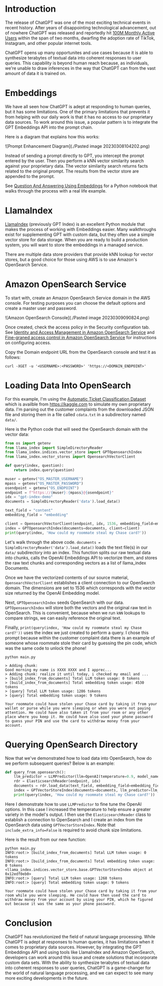 # Introduction
The release of ChatGPT was one of the most exciting technical events in recent history. After years of disappointing technological advancement, out of nowhere ChatGPT was released and reportedly hit [100M Monthly Active Users](https://au.finance.yahoo.com/news/chatgpt-on-track-to-surpass-100-million-users-faster-than-tiktok-or-instagram-ubs-214423357.html) within the span of two months, dwarfing the adoption rate of TikTok, Instagram, and other popular internet tools.

ChatGPT opens up many opportunites and use cases because it is able to synthesize terabytes of textual data into coherent responses to user queries. This capability is beyond human reach because, as individuals, we're unable to draw inferences in the way that ChatGPT can from the vast amount of data it is trained on.
# Embeddings
We have all seen how ChatGPT is adept at responding to human queries, but it has some limitations. One of the primary limitations that prevents it from helping with our daily work is that it has no access to our proprietary data sources. To work around this issue, a popular pattern is to integrate the GPT Embeddings API into the prompt chain.

Here is a diagram that explains how this works:

![Prompt Enhancement Diagram](./Pasted image 20230308104202.png)

Instead of sending a prompt directly to GPT, you intercept the prompt entered by the user. Then you perform a kNN vector similarity search against your proprietary data. The vector similarity search returns facts related to the original prompt. The results from the vector store are appended to the prompt.

See [Question And Answering Using Embeddings](https://github.com/openai/openai-cookbook/blob/main/examples/Question_answering_using_embeddings.ipynb) for a Python notebook that walks through the process with a real life example.
# LlamaIndex
[LlamaIndex](https://github.com/jerryjliu/gpt_index) (previously GPT Index) is an excellent Python module that makes the process of working with Embeddings easier. Many walkthroughs exist for supplementing GPT with custom data, but they often use a simple vector store for data storage. When you are ready to build a production system, you will want to store the embeddings in a managed service.

There are multiple data store providers that provide kNN lookup for vector stores, but a good choice for those using AWS is to use Amazon's OpenSearch Service.
# Amazon OpenSearch Service
To start with, create an Amazon OpenSearch Service domain in the AWS console. For testing purposes you can choose the default options and create a master user and password.

![Amazon OpenSearch Console](./Pasted image 20230309090824.png)

Once created, check the access policy in the Security configuration tab. See [Identity and Access Management in Amazon OpenSearch Service](https://docs.aws.amazon.com/opensearch-service/latest/developerguide/ac.html) and [Fine-graned access control in Amazon OpenSearch Service](https://docs.aws.amazon.com/opensearch-service/latest/developerguide/fgac.html) for instructions on configuring access.

Copy the Domain endpoint URL from the OpenSearch console and test it as follows:
```
curl -XGET -u '<USERNAME>:<PASSWORD>' 'https://<DOMAIN_ENDPOINT>'
```
# Loading Data Into OpenSearch
For this example, I'm using the [Automatic Ticket Classification Dataset](https://www.kaggle.com/datasets/abhishek14398/automatic-ticket-classification-dataset) which is availble from https://kaggle.com to simulate my own proprietary data. I'm parsing out the customer complaints from the downloaded JSON file and storing them in a file called `cdata.txt` in a subdirectory named `data/`.

Here is the Python code that will seed the OpenSearch domain with the vector data:
```Python
from os import getenv
from llama_index import SimpleDirectoryReader
from llama_index.indices.vector_store import GPTOpensearchIndex
from llama_index.vector_stores import OpensearchVectorClient

def query(index, question):
	return index.query(question)

muser = getenv("OS_MASTER_USERNAME")
mpass = getenv("OS_MASTER_PASSWORD")
osendpoint = getenv("OS_ENDPOINT")
endpoint = f"https://{muser}:{mpass}@{osendpoint}"
idx = "gpt-index-demo"
documents = SimpleDirectoryReader('data').load_data()

text_field = "content"
embedding_field = "embedding"

client = OpensearchVectorClient(endpoint, idx, 1536, embedding_field=embedding_field, text_field=text_field)
index = GPTOpensearchIndex(documents=documents, client=client)
print(query(index, 'How could my roommate steal my Chase card?'))
```

Let's walk through the above code. `documents = SimpleDirectoryReader('data').load_data()` loads the text file(s) in our `data/` subdirectory into an index. This function splits our raw textual data into chunks, calls the OpenAI Embeddings API to vectorize them, and stores the raw text chunks and corresponding vectors as a list of llama_index Documents.

Once we have the vectorized contents of our source material, `OpensearchVectorClient` establishes a client connection to our OpenSearch domain. The dimensions are set to 1536 which corresponds with the vector size returned by the OpenAI Embedding model.

Next, `GPTOpensearchIndex` seeds OpenSearch with our data. `GPTOpensearchIndex` will store both the vectors and the original raw text in OpenSearch. This is convenient, because when we run `kNN` lookups to compare strings, we can easily reference the original text.

Finally, `print(query(index, 'How could my roommate steal my Chase card?'))` uses the index we just created to perform a query. I chose this prompt because within the customer complaint data there is an example of someone whose roommate stole their card by guessing the pin code, which was the same code to unlock the phone!

```
python main.py

> Adding chunk:
Good morning my name is XXXX XXXX and I apprec...
> Adding chunk: realize it until today, i checked my email and ...
> [build_index_from_documents] Total LLM token usage: 0 tokens
> [build_index_from_documents] Total embedding token usage: 4530 tokens
> [query] Total LLM token usage: 1286 tokens
> [query] Total embedding token usage: 9 tokens

Your roommate could have stolen your Chase card by taking it from your wallet or purse while you were sleeping or when you were not paying attention. He could have also taken it from your room or any other place where you keep it. He could have also used your phone password to guess your PIN and use the card to withdraw money from your account.
```
# Querying OpenSearch Directory
Now that we've demonstrated how to load data into OpenSearch, how do we perform subsequent queries? Below is an example:

```Python
def query_from_opensearch():
	llm_predictor = LLMPredictor(llm=OpenAI(temperature=0.9, model_name="text-davinci-003"))
	rdr = ElasticsearchReader(endpoint, idx)
	documents = rdr.load_data(text_field, embedding_field=embedding_field)
	index = GPTVectorStoreIndex(documents=documents, llm_predictor=llm_predictor, include_extra_info=False)
	print(query(index, 'How could my roommate steal my Chase card?'))
```

Here I demonstrate how to use `LLMPredictor` to fine tune the OpenAI options. In this case I increased the temperature to help ensure a greater variety in the model's output. I then use the `ElasticsearchReader` class to establish a connection to OpenSearch and I create an index from the OpenSearch data using `GPTVectorStoreIndex`. Note that `include_extra_info=False` is required to avoid chunk size limitations.

Here is the result from our new function:
```
python main.py
INFO:root:> [build_index_from_documents] Total LLM token usage: 0 tokens
INFO:root:> [build_index_from_documents] Total embedding token usage: 0 tokens
<llama_index.indices.vector_store.base.GPTVectorStoreIndex object at 0x12edf0eb0>
INFO:root:> [query] Total LLM token usage: 1268 tokens
INFO:root:> [query] Total embedding token usage: 9 tokens

Your roommate could have stolen your Chase card by taking it from your room while you were sleeping. He could have then used the card to withdraw money from your account by using your PIN, which he figured out because it was the same as your phone password.
```
# Conclusion
ChatGPT has revolutionized the field of natural language processing. While ChatGPT is adept at responses to human queries, it has limitations when it comes to proprietary data sources. However, by integrating the GPT Embeddings API and using tools like LlamaIndex and Amazon OpenSearch, developers can work around this issue and create solutions that incorporate  custom data sets. With the ability to synthesize terabytes of textual data into coherent responses to user queries, ChatGPT is a game-changer for the world of natural language processing, and we can expect to see many more exciting developments in the future.
